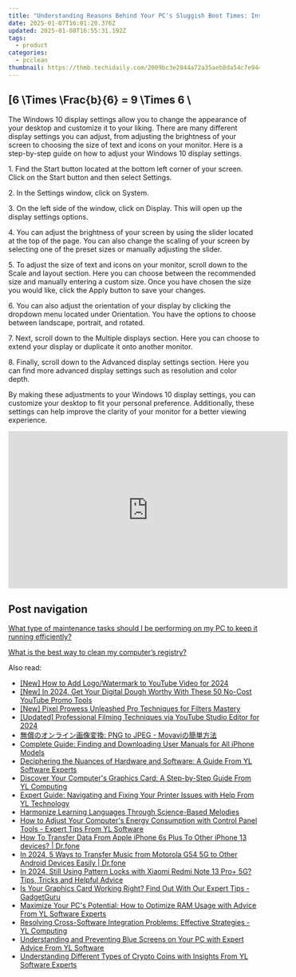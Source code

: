 ```yaml
---
title: "Understanding Reasons Behind Your PC's Sluggish Boot Times: Insights From YL Computing"
date: 2025-01-07T16:01:20.376Z
updated: 2025-01-08T16:55:31.192Z
tags:
  - product
categories:
  - pcclean
thumbnail: https://thmb.techidaily.com/2009bc3e2844a72a35aeb8da54c7e944a8b3e4812872b9ea8cbcc32ac61bea57.jpg
---
```


## \[6 \Times \Frac{b}{6} = 9 \Times 6 \

The Windows 10 display settings allow you to change the appearance of your desktop and customize it to your liking. There are many different display settings you can adjust, from adjusting the brightness of your screen to choosing the size of text and icons on your monitor. Here is a step-by-step guide on how to adjust your Windows 10 display settings. 

1\. Find the Start button located at the bottom left corner of your screen. Click on the Start button and then select Settings.

2\. In the Settings window, click on System.

3\. On the left side of the window, click on Display. This will open up the display settings options. 

4\. You can adjust the brightness of your screen by using the slider located at the top of the page. You can also change the scaling of your screen by selecting one of the preset sizes or manually adjusting the slider.

5\. To adjust the size of text and icons on your monitor, scroll down to the Scale and layout section. Here you can choose between the recommended size and manually entering a custom size. Once you have chosen the size you would like, click the Apply button to save your changes.

6\. You can also adjust the orientation of your display by clicking the dropdown menu located under Orientation. You have the options to choose between landscape, portrait, and rotated.

7\. Next, scroll down to the Multiple displays section. Here you can choose to extend your display or duplicate it onto another monitor.

8\. Finally, scroll down to the Advanced display settings section. Here you can find more advanced display settings such as resolution and color depth. 

By making these adjustments to your Windows 10 display settings, you can customize your desktop to fit your personal preference. Additionally, these settings can help improve the clarity of your monitor for a better viewing experience.

<!-- affiliate ads begin -->
<iframe width="560" height="315" src="https://www.youtube.com/embed/FATJWpNYmio?si=72ugPTb3vJXz6cAM" title="YouTube video player" frameborder="0" allow="accelerometer; autoplay; clipboard-write; encrypted-media; gyroscope; picture-in-picture; web-share" referrerpolicy="strict-origin-when-cross-origin" allowfullscreen></iframe>
<!-- affiliate ads end -->

## Post navigation

[What type of maintenance tasks should I be performing on my PC to keep it running efficiently?](https://tools.techidaily.com/pcclean/products/)

[What is the best way to clean my computer’s registry?](https://tools.techidaily.com/pcclean/products/)

<ins class="adsbygoogle"
     style="display:block"
     data-ad-format="autorelaxed"
     data-ad-client="ca-pub-7571918770474297"
     data-ad-slot="1223367746"></ins>

<ins class="adsbygoogle"
     style="display:block"
     data-ad-client="ca-pub-7571918770474297"
     data-ad-slot="8358498916"
     data-ad-format="auto"
     data-full-width-responsive="true"></ins>

<span class="atpl-alsoreadstyle">Also read:</span>
<div><ul>
<li><a href="https://facebook-video-footage.techidaily.com/new-how-to-add-logowatermark-to-youtube-video-for-2024/"><u>[New] How to Add Logo/Watermark to YouTube Video for 2024</u></a></li>
<li><a href="https://eaxpv-info.techidaily.com/new-in-2024-get-your-digital-dough-worthy-with-these-50-no-cost-youtube-promo-tools/"><u>[New] In 2024, Get Your Digital Dough Worthy With These 50 No-Cost YouTube Promo Tools</u></a></li>
<li><a href="https://snapchat-videos.techidaily.com/new-pixel-prowess-unleashed-pro-techniques-for-filters-mastery/"><u>[New] Pixel Prowess Unleashed Pro Techniques for Filters Mastery</u></a></li>
<li><a href="https://youtube-docs.techidaily.com/ed-professional-filming-techniques-via-youtube-studio-editor-for-2024/"><u>[Updated] Professional Filming Techniques via YouTube Studio Editor for 2024</u></a></li>
<li><a href="https://tech-savvy.techidaily.com/png-to-jpeg-movavi/"><u>無償のオンライン画像変換: PNG to JPEG - Movaviの簡単方法</u></a></li>
<li><a href="https://tech-renaissance.techidaily.com/complete-guide-finding-and-downloading-user-manuals-for-all-iphone-models/"><u>Complete Guide: Finding and Downloading User Manuals for All iPhone Models</u></a></li>
<li><a href="https://win-hot.techidaily.com/deciphering-the-nuances-of-hardware-and-software-a-guide-from-yl-software-experts/"><u>Deciphering the Nuances of Hardware and Software: A Guide From YL Software Experts</u></a></li>
<li><a href="https://win-hot.techidaily.com/discover-your-computers-graphics-card-a-step-by-step-guide-from-yl-computing/"><u>Discover Your Computer's Graphics Card: A Step-by-Step Guide From YL Computing</u></a></li>
<li><a href="https://win-hot.techidaily.com/expert-guide-navigating-and-fixing-your-printer-issues-with-help-from-yl-technology/"><u>Expert Guide: Navigating and Fixing Your Printer Issues with Help From YL Technology</u></a></li>
<li><a href="https://mondly-stories.techidaily.com/harmonize-learning-languages-through-science-based-melodies/"><u>Harmonize Learning Languages Through Science-Based Melodies</u></a></li>
<li><a href="https://win-hot.techidaily.com/how-to-adjust-your-computers-energy-consumption-with-control-panel-tools-expert-tips-from-yl-software/"><u>How to Adjust Your Computer's Energy Consumption with Control Panel Tools - Expert Tips From YL Software</u></a></li>
<li><a href="https://techidaily.com/how-to-transfer-data-from-apple-iphone-6s-plus-to-other-iphone-13-devices-drfone-by-drfone-transfer-data-from-ios-transfer-data-from-ios/"><u>How To Transfer Data From Apple iPhone 6s Plus To Other iPhone 13 devices? | Dr.fone</u></a></li>
<li><a href="https://android-transfer.techidaily.com/in-2024-5-ways-to-transfer-music-from-motorola-g54-5g-to-other-android-devices-easily-drfone-by-drfone-transfer-from-android-transfer-from-android/"><u>In 2024, 5 Ways to Transfer Music from Motorola G54 5G to Other Android Devices Easily | Dr.fone</u></a></li>
<li><a href="https://unlock-android.techidaily.com/in-2024-still-using-pattern-locks-with-xiaomi-redmi-note-13-proplus-5g-tips-tricks-and-helpful-advice-by-drfone-android/"><u>In 2024, Still Using Pattern Locks with Xiaomi Redmi Note 13 Pro+ 5G? Tips, Tricks and Helpful Advice</u></a></li>
<li><a href="https://win-hot.techidaily.com/is-your-graphics-card-working-right-find-out-with-our-expert-tips-gadgetguru/"><u>Is Your Graphics Card Working Right? Find Out With Our Expert Tips - GadgetGuru</u></a></li>
<li><a href="https://win-hot.techidaily.com/maximize-your-pcs-potential-how-to-optimize-ram-usage-with-advice-from-yl-software-experts/"><u>Maximize Your PC's Potential: How to Optimize RAM Usage with Advice From YL Software Experts</u></a></li>
<li><a href="https://win-hot.techidaily.com/resolving-cross-software-integration-problems-effective-strategies-yl-computing/"><u>Resolving Cross-Software Integration Problems: Effective Strategies - YL Computing</u></a></li>
<li><a href="https://win-hot.techidaily.com/understanding-and-preventing-blue-screens-on-your-pc-with-expert-advice-from-yl-software/"><u>Understanding and Preventing Blue Screens on Your PC with Expert Advice From YL Software</u></a></li>
<li><a href="https://win-hot.techidaily.com/understanding-different-types-of-crypto-coins-with-insights-from-yl-software-experts/"><u>Understanding Different Types of Crypto Coins with Insights From YL Software Experts</u></a></li>
</ul></div>

